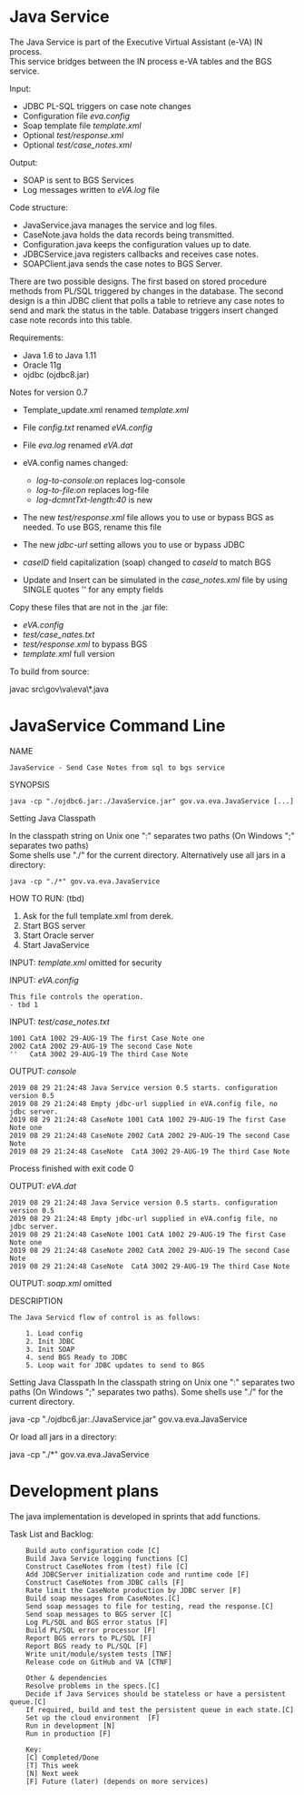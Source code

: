 Java Service
========

The Java Service is part of the Executive Virtual Assistant (e-VA) IN process.  
This service bridges between the IN process e-VA tables and the BGS service. 

    
Input:
- JDBC PL-SQL triggers on case note changes 
- Configuration file _eva.config_ 
- Soap template file _template.xml_
- Optional _test/response.xml_
- Optional _test/case_notes.xml_
      
Output:
- SOAP is sent to BGS Services
- Log messages written to _eVA.log_ file

Code structure:
- JavaService.java manages the service and log files.
- CaseNote.java holds the data records being transmitted.
- Configuration.java keeps the configuration values up to date.
- JDBCService.java registers callbacks and receives case notes.
- SOAPClient.java sends the case notes to BGS Server.

There are two possible designs. The first based on stored procedure methods from PL/SQL triggered by changes in the database. 
The second design is a thin JDBC client that polls a table to retrieve any case notes to send 
and mark the status in the table.
Database triggers insert changed case note records into this table.

Requirements:
- Java 1.6 to Java 1.11 
- Oracle 11g 
- ojdbc (ojdbc8.jar)

Notes for version 0.7 
- Template_update.xml renamed _template.xml_
- File _config.txt_ renamed _eVA.config_
- File _eva.log_ renamed _eVA.dat_
- eVA.config names changed:
   - _log-to-console:on_  replaces log-console
   - _log-to-file:on_     replaces log-file
   - _log-dcmntTxt-length:40_  is new


- The new _test/response.xml_ file allows you to use or bypass BGS as needed.  To use BGS, rename this file
- The new _jdbc-url_ setting allows you to use or bypass JDBC
- _caseID_ field capitalization (soap) changed to _caseId_ to match BGS
- Update and Insert can be simulated in the _case_notes.xml_ file by using SINGLE quotes '' for any empty fields  

Copy these files that are not in the .jar file:
- _eVA.config_
- _test/case_nates.txt_
- _test/response.xml_ to bypass BGS
- _template.xml_ full version

To build from source:

   javac src\gov\va\eva\\*.java 


JavaService Command Line
======================

NAME

    JavaService - Send Case Notes from sql to bgs service

SYNOPSIS

    java -cp "./ojdbc6.jar:./JavaService.jar" gov.va.eva.JavaService [...] 
    
Setting Java Classpath

In the classpath string on Unix one ":" separates two paths (On Windows ";" separates two paths)  
Some shells use "./" for the current directory. Alternatively use all jars in a directory:

    java -cp "./*" gov.va.eva.JavaService

HOW TO RUN: (tbd)
1. Ask for the full template.xml from derek.
1. Start BGS server
1. Start Oracle server
1. Start JavaService 

INPUT: _template.xml_ omitted for security

INPUT: _eVA.config_

    This file controls the operation. 
    - tbd 1

INPUT: _test/case_notes.txt_

    1001 CatA 1002 29-AUG-19 The first Case Note one
    2002 CatA 2002 29-AUG-19 The second Case Note
    ''   CatA 3002 29-AUG-19 The third Case Note    

OUTPUT: _console_

    2019 08 29 21:24:48 Java Service version 0.5 starts. configuration version 0.5
    2019 08 29 21:24:48 Empty jdbc-url supplied in eVA.config file, no jdbc server.
    2019 08 29 21:24:48 CaseNote 1001 CatA 1002 29-AUG-19 The first Case Note one 
    2019 08 29 21:24:48 CaseNote 2002 CatA 2002 29-AUG-19 The second Case Note 
    2019 08 29 21:24:48 CaseNote  CatA 3002 29-AUG-19 The third Case Note 

Process finished with exit code 0
    
OUTPUT: _eVA.dat_

    2019 08 29 21:24:48 Java Service version 0.5 starts. configuration version 0.5
    2019 08 29 21:24:48 Empty jdbc-url supplied in eVA.config file, no jdbc server.
    2019 08 29 21:24:48 CaseNote 1001 CatA 1002 29-AUG-19 The first Case Note one 
    2019 08 29 21:24:48 CaseNote 2002 CatA 2002 29-AUG-19 The second Case Note 
    2019 08 29 21:24:48 CaseNote  CatA 3002 29-AUG-19 The third Case Note 

OUTPUT: _soap.xml_ omitted 

DESCRIPTION

    The Java Servicd flow of control is as follows:

        1. Load config
        2. Init JDBC
        3. Init SOAP
        4. send BGS Ready to JDBC
        5. Loop wait for JDBC updates to send to BGS


Setting Java Classpath
In the classpath string on Unix one ":" separates two paths (On Windows ";" separates two paths).
Some shells use "./" for the current directory. 

java -cp "./ojdbc6.jar:./JavaService.jar" gov.va.eva.JavaService

Or load all jars in a directory:

java -cp "./*" gov.va.eva.JavaService


    

Development plans
=================
The java implementation is developed in sprints that add functions.

Task List and Backlog:

        Build auto configuration code [C]
        Build Java Service logging functions [C]
        Construct CaseNotes from (test) file [C]
        Add JDBCServer initialization code and runtime code [F]
        Construct CaseNotes from JDBC calls [F]
        Rate limit the CaseNote production by JDBC server [F]
        Build soap messages from CaseNotes.[C]
        Send soap messages to file for testing, read the response.[C]
        Send soap messages to BGS server [C]
        Log PL/SQL and BGS error status [F]
        Build PL/SQL error processor [F]
        Report BGS errors to PL/SQL [F]
        Report BGS ready to PL/SQL [F]
        Write unit/module/system tests [TNF]
        Release code on GitHub and VA [CTNF]
        
        Other & dependencies
        Resolve problems in the specs.[C]
        Decide if Java Services should be stateless or have a persistent queue.[C]
        If required, build and test the persistent queue in each state.[C]
        Set up the cloud environment  [F]
        Run in development [N]
        Run in production [F]
        
        Key:
        [C] Completed/Done
        [T] This week
        [N] Next week
        [F] Future (later) (depends on more services)